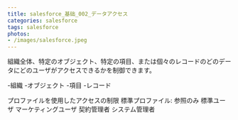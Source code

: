 ```yaml
---
title: salesforce_基础_002_データアクセス
categories: salesforce
tags: salesforce
photos:
- /images/salesforce.jpeg
---
```




組織全体、特定のオブジェクト、特定の項目、または個々のレコードのどのデータにどのユーザがアクセスできるかを制御できます。

-組織
-オブジェクト
-項目
-レコード


プロファイルを使用したアクセスの制限
  標準プロファイル:
    参照のみ
    標準ユーザ
    マーケティングユーザ
    契約管理者
    システム管理者
